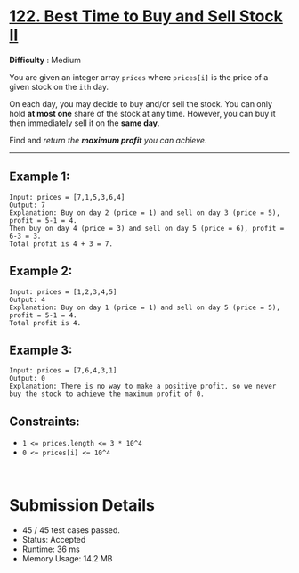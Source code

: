 # [122. Best Time to Buy and Sell Stock II](https://leetcode.com/problems/best-time-to-buy-and-sell-stock-ii/)

**Difficulty** : Medium

You are given an integer array `prices` where `prices[i]` is the price of a given stock on the `ith` day.

On each day, you may decide to buy and/or sell the stock. You can only hold __at most one__ share of the stock at any time. However, you can buy it then immediately sell it on the __same day__.

Find and _return the __maximum profit__ you can achieve_.

---

## Example 1:

```
Input: prices = [7,1,5,3,6,4]
Output: 7
Explanation: Buy on day 2 (price = 1) and sell on day 3 (price = 5), profit = 5-1 = 4.
Then buy on day 4 (price = 3) and sell on day 5 (price = 6), profit = 6-3 = 3.
Total profit is 4 + 3 = 7.
```

## Example 2:

```
Input: prices = [1,2,3,4,5]
Output: 4
Explanation: Buy on day 1 (price = 1) and sell on day 5 (price = 5), profit = 5-1 = 4.
Total profit is 4.
```

## Example 3:

```
Input: prices = [7,6,4,3,1]
Output: 0
Explanation: There is no way to make a positive profit, so we never buy the stock to achieve the maximum profit of 0.
```

## Constraints:

* `1 <= prices.length <= 3 * 10^4`
* `0 <= prices[i] <= 10^4`

<br>

# Submission Details

* 45 / 45 test cases passed.
* Status: Accepted
* Runtime: 36 ms
* Memory Usage: 14.2 MB
